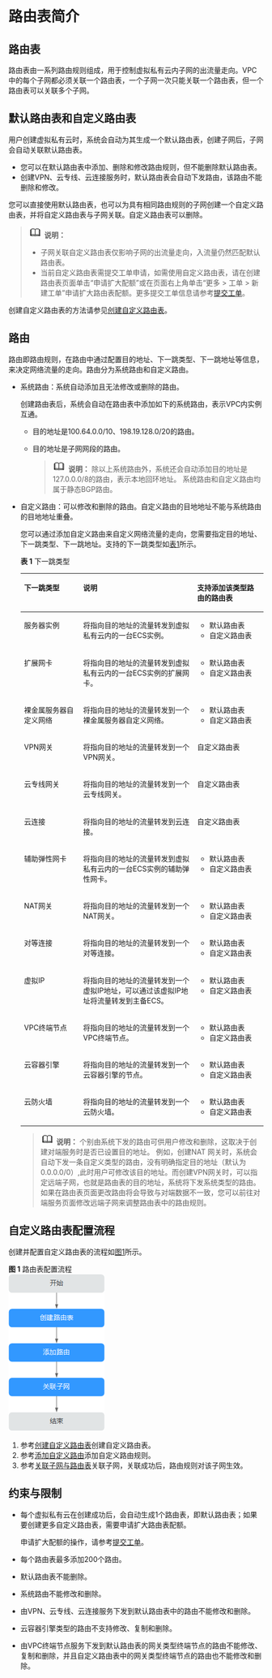 # 路由表简介<a name="vpc_route01_0001"></a>

## 路由表<a name="zh-cn_topic_0212076956_section16876512249"></a>

路由表由一系列路由规则组成，用于控制虚拟私有云内子网的出流量走向。VPC中的每个子网都必须关联一个路由表，一个子网一次只能关联一个路由表，但一个路由表可以关联多个子网。

## 默认路由表和自定义路由表<a name="zh-cn_topic_0212076956_section6611164205816"></a>

用户创建虚拟私有云时，系统会自动为其生成一个默认路由表，创建子网后，子网会自动关联默认路由表。

-   您可以在默认路由表中添加、删除和修改路由规则，但不能删除默认路由表。
-   创建VPN、云专线、云连接服务时，默认路由表会自动下发路由，该路由不能删除和修改。

您可以直接使用默认路由表，也可以为具有相同路由规则的子网创建一个自定义路由表，并将自定义路由表与子网关联。自定义路由表可以删除。

>![](public_sys-resources/icon-note.gif) **说明：** 
>-   子网关联自定义路由表仅影响子网的出流量走向，入流量仍然匹配默认路由表。
>-   当前自定义路由表需提交工单申请，如需使用自定义路由表，请在创建路由表页面单击“申请扩大配额”或在页面右上角单击“更多 \> 工单 \> 新建工单”申请扩大路由表配额。更多提交工单信息请参考[提交工单](https://support.huaweicloud.com/usermanual-ticket/zh-cn_topic_0127038618.html)。

创建自定义路由表的方法请参见[创建自定义路由表](创建自定义路由表.md)。

## 路由<a name="zh-cn_topic_0212076956_section1285819527334"></a>

路由即路由规则，在路由中通过配置目的地址、下一跳类型、下一跳地址等信息，来决定网络流量的走向。路由分为系统路由和自定义路由。

-   系统路由：系统自动添加且无法修改或删除的路由。

    创建路由表后，系统会自动在路由表中添加如下的系统路由，表示VPC内实例互通。

    -   目的地址是100.64.0.0/10、198.19.128.0/20的路由。
    -   目的地址是子网网段的路由。

        >![](public_sys-resources/icon-note.gif) **说明：** 
        >除以上系统路由外，系统还会自动添加目的地址是127.0.0.0/8的路由，表示本地回环地址。
        >系统路由和自定义路由均属于静态BGP路由。


-   自定义路由：可以修改和删除的路由。自定义路由的目地地址不能与系统路由的目地地址重叠。

    您可以通过添加自定义路由来自定义网络流量的走向，您需要指定目的地址、下一跳类型、下一跳地址。支持的下一跳类型如[表1](#table1727714140542)所示。

    **表 1**  下一跳类型

    <a name="table1727714140542"></a>
    <table><thead align="left"><tr id="zh-cn_topic_0118498988_route_0001_row13277814115411"><th class="cellrowborder" valign="top" width="24.310000000000002%" id="mcps1.2.4.1.1"><p id="zh-cn_topic_0118498988_route_0001_p1427720144540"><a name="zh-cn_topic_0118498988_route_0001_p1427720144540"></a><a name="zh-cn_topic_0118498988_route_0001_p1427720144540"></a>下一跳类型</p>
    </th>
    <th class="cellrowborder" valign="top" width="46.97%" id="mcps1.2.4.1.2"><p id="zh-cn_topic_0118498988_route_0001_p6277114195415"><a name="zh-cn_topic_0118498988_route_0001_p6277114195415"></a><a name="zh-cn_topic_0118498988_route_0001_p6277114195415"></a>说明</p>
    </th>
    <th class="cellrowborder" valign="top" width="28.720000000000002%" id="mcps1.2.4.1.3"><p id="zh-cn_topic_0118498988_p743612227143"><a name="zh-cn_topic_0118498988_p743612227143"></a><a name="zh-cn_topic_0118498988_p743612227143"></a>支持添加该类型路由的路由表</p>
    </th>
    </tr>
    </thead>
    <tbody><tr id="zh-cn_topic_0118498988_route_0001_row112771014105411"><td class="cellrowborder" valign="top" width="24.310000000000002%" headers="mcps1.2.4.1.1 "><p id="zh-cn_topic_0118498988_route_0001_p1927719149547"><a name="zh-cn_topic_0118498988_route_0001_p1927719149547"></a><a name="zh-cn_topic_0118498988_route_0001_p1927719149547"></a>服务器实例</p>
    </td>
    <td class="cellrowborder" valign="top" width="46.97%" headers="mcps1.2.4.1.2 "><p id="zh-cn_topic_0118498988_route_0001_p17277161415418"><a name="zh-cn_topic_0118498988_route_0001_p17277161415418"></a><a name="zh-cn_topic_0118498988_route_0001_p17277161415418"></a>将指向目的地址的流量转发到虚拟私有云内的一台ECS实例。</p>
    </td>
    <td class="cellrowborder" valign="top" width="28.720000000000002%" headers="mcps1.2.4.1.3 "><a name="zh-cn_topic_0118498988_ul14768115591513"></a><a name="zh-cn_topic_0118498988_ul14768115591513"></a><ul id="zh-cn_topic_0118498988_ul14768115591513"><li>默认路由表</li><li>自定义路由表</li></ul>
    </td>
    </tr>
    <tr id="zh-cn_topic_0118498988_route_0001_row327761465419"><td class="cellrowborder" valign="top" width="24.310000000000002%" headers="mcps1.2.4.1.1 "><p id="zh-cn_topic_0118498988_route_0001_p827791485414"><a name="zh-cn_topic_0118498988_route_0001_p827791485414"></a><a name="zh-cn_topic_0118498988_route_0001_p827791485414"></a>扩展网卡</p>
    </td>
    <td class="cellrowborder" valign="top" width="46.97%" headers="mcps1.2.4.1.2 "><p id="zh-cn_topic_0118498988_route_0001_p10750143185612"><a name="zh-cn_topic_0118498988_route_0001_p10750143185612"></a><a name="zh-cn_topic_0118498988_route_0001_p10750143185612"></a>将指向目的地址的流量转发到虚拟私有云内的一台ECS实例的扩展网卡。</p>
    </td>
    <td class="cellrowborder" valign="top" width="28.720000000000002%" headers="mcps1.2.4.1.3 "><a name="zh-cn_topic_0118498988_ul129297014168"></a><a name="zh-cn_topic_0118498988_ul129297014168"></a><ul id="zh-cn_topic_0118498988_ul129297014168"><li>默认路由表</li><li>自定义路由表</li></ul>
    </td>
    </tr>
    <tr id="zh-cn_topic_0118498988_row1370272516115"><td class="cellrowborder" valign="top" width="24.310000000000002%" headers="mcps1.2.4.1.1 "><p id="zh-cn_topic_0118498988_p1970242519119"><a name="zh-cn_topic_0118498988_p1970242519119"></a><a name="zh-cn_topic_0118498988_p1970242519119"></a>裸金属服务器自定义网络</p>
    </td>
    <td class="cellrowborder" valign="top" width="46.97%" headers="mcps1.2.4.1.2 "><p id="zh-cn_topic_0118498988_p17702825131119"><a name="zh-cn_topic_0118498988_p17702825131119"></a><a name="zh-cn_topic_0118498988_p17702825131119"></a>将指向目的地址的流量转发到一个裸金属服务器自定义网络。</p>
    </td>
    <td class="cellrowborder" valign="top" width="28.720000000000002%" headers="mcps1.2.4.1.3 "><a name="zh-cn_topic_0118498988_ul13641746181615"></a><a name="zh-cn_topic_0118498988_ul13641746181615"></a><ul id="zh-cn_topic_0118498988_ul13641746181615"><li>默认路由表</li><li>自定义路由表</li></ul>
    </td>
    </tr>
    <tr id="zh-cn_topic_0118498988_route_0001_row427719141546"><td class="cellrowborder" valign="top" width="24.310000000000002%" headers="mcps1.2.4.1.1 "><p id="zh-cn_topic_0118498988_p1513562511170"><a name="zh-cn_topic_0118498988_p1513562511170"></a><a name="zh-cn_topic_0118498988_p1513562511170"></a>VPN网关</p>
    </td>
    <td class="cellrowborder" valign="top" width="46.97%" headers="mcps1.2.4.1.2 "><p id="zh-cn_topic_0118498988_route_0001_p7277514165419"><a name="zh-cn_topic_0118498988_route_0001_p7277514165419"></a><a name="zh-cn_topic_0118498988_route_0001_p7277514165419"></a>将指向目的地址的流量转发到一个VPN网关。</p>
    </td>
    <td class="cellrowborder" valign="top" width="28.720000000000002%" headers="mcps1.2.4.1.3 "><p id="zh-cn_topic_0118498988_p77151116151411"><a name="zh-cn_topic_0118498988_p77151116151411"></a><a name="zh-cn_topic_0118498988_p77151116151411"></a>自定义路由表</p>
    </td>
    </tr>
    <tr id="zh-cn_topic_0118498988_route_0001_row62774144548"><td class="cellrowborder" valign="top" width="24.310000000000002%" headers="mcps1.2.4.1.1 "><p id="zh-cn_topic_0118498988_route_0001_p1277314115417"><a name="zh-cn_topic_0118498988_route_0001_p1277314115417"></a><a name="zh-cn_topic_0118498988_route_0001_p1277314115417"></a>云专线网关</p>
    </td>
    <td class="cellrowborder" valign="top" width="46.97%" headers="mcps1.2.4.1.2 "><p id="zh-cn_topic_0118498988_route_0001_p132774141542"><a name="zh-cn_topic_0118498988_route_0001_p132774141542"></a><a name="zh-cn_topic_0118498988_route_0001_p132774141542"></a>将指向目的地址的流量转发到一个云专线网关。</p>
    </td>
    <td class="cellrowborder" valign="top" width="28.720000000000002%" headers="mcps1.2.4.1.3 "><p id="zh-cn_topic_0118498988_p1771571661415"><a name="zh-cn_topic_0118498988_p1771571661415"></a><a name="zh-cn_topic_0118498988_p1771571661415"></a>自定义路由表</p>
    </td>
    </tr>
    <tr id="zh-cn_topic_0118498988_row972915476181"><td class="cellrowborder" valign="top" width="24.310000000000002%" headers="mcps1.2.4.1.1 "><p id="zh-cn_topic_0118498988_route_0001_p227741425411"><a name="zh-cn_topic_0118498988_route_0001_p227741425411"></a><a name="zh-cn_topic_0118498988_route_0001_p227741425411"></a>云连接</p>
    </td>
    <td class="cellrowborder" valign="top" width="46.97%" headers="mcps1.2.4.1.2 "><p id="zh-cn_topic_0118498988_route_0001_p13277014125420"><a name="zh-cn_topic_0118498988_route_0001_p13277014125420"></a><a name="zh-cn_topic_0118498988_route_0001_p13277014125420"></a>将指向目的地址的流量转发到云连接。</p>
    </td>
    <td class="cellrowborder" valign="top" width="28.720000000000002%" headers="mcps1.2.4.1.3 "><p id="zh-cn_topic_0118498988_p107158167144"><a name="zh-cn_topic_0118498988_p107158167144"></a><a name="zh-cn_topic_0118498988_p107158167144"></a>自定义路由表</p>
    </td>
    </tr>
    <tr id="zh-cn_topic_0118498988_row7847531257"><td class="cellrowborder" valign="top" width="24.310000000000002%" headers="mcps1.2.4.1.1 "><p id="zh-cn_topic_0118498988_p984773172514"><a name="zh-cn_topic_0118498988_p984773172514"></a><a name="zh-cn_topic_0118498988_p984773172514"></a>辅助弹性网卡</p>
    </td>
    <td class="cellrowborder" valign="top" width="46.97%" headers="mcps1.2.4.1.2 "><p id="zh-cn_topic_0118498988_p118479352512"><a name="zh-cn_topic_0118498988_p118479352512"></a><a name="zh-cn_topic_0118498988_p118479352512"></a>将指向目的地址的流量转发到虚拟私有云内的一台ECS实例的辅助弹性网卡。</p>
    </td>
    <td class="cellrowborder" valign="top" width="28.720000000000002%" headers="mcps1.2.4.1.3 "><a name="zh-cn_topic_0118498988_ul14108048122520"></a><a name="zh-cn_topic_0118498988_ul14108048122520"></a><ul id="zh-cn_topic_0118498988_ul14108048122520"><li>默认路由表</li><li>自定义路由表</li></ul>
    </td>
    </tr>
    <tr id="zh-cn_topic_0118498988_route_0001_row112776144548"><td class="cellrowborder" valign="top" width="24.310000000000002%" headers="mcps1.2.4.1.1 "><p id="zh-cn_topic_0118498988_route_0001_p227791413548"><a name="zh-cn_topic_0118498988_route_0001_p227791413548"></a><a name="zh-cn_topic_0118498988_route_0001_p227791413548"></a>NAT网关</p>
    </td>
    <td class="cellrowborder" valign="top" width="46.97%" headers="mcps1.2.4.1.2 "><p id="zh-cn_topic_0118498988_route_0001_p0277181475413"><a name="zh-cn_topic_0118498988_route_0001_p0277181475413"></a><a name="zh-cn_topic_0118498988_route_0001_p0277181475413"></a>将指向目的地址的流量转发到一个NAT网关。</p>
    </td>
    <td class="cellrowborder" valign="top" width="28.720000000000002%" headers="mcps1.2.4.1.3 "><a name="zh-cn_topic_0118498988_ul1337415852619"></a><a name="zh-cn_topic_0118498988_ul1337415852619"></a><ul id="zh-cn_topic_0118498988_ul1337415852619"><li>默认路由表</li><li>自定义路由表</li></ul>
    </td>
    </tr>
    <tr id="zh-cn_topic_0118498988_route_0001_row10277171416546"><td class="cellrowborder" valign="top" width="24.310000000000002%" headers="mcps1.2.4.1.1 "><p id="zh-cn_topic_0118498988_route_0001_p1727714149546"><a name="zh-cn_topic_0118498988_route_0001_p1727714149546"></a><a name="zh-cn_topic_0118498988_route_0001_p1727714149546"></a>对等连接</p>
    </td>
    <td class="cellrowborder" valign="top" width="46.97%" headers="mcps1.2.4.1.2 "><p id="zh-cn_topic_0118498988_route_0001_p22771814135413"><a name="zh-cn_topic_0118498988_route_0001_p22771814135413"></a><a name="zh-cn_topic_0118498988_route_0001_p22771814135413"></a>将指向目的地址的流量转发到一个对等连接。</p>
    </td>
    <td class="cellrowborder" valign="top" width="28.720000000000002%" headers="mcps1.2.4.1.3 "><a name="zh-cn_topic_0118498988_ul39491419102618"></a><a name="zh-cn_topic_0118498988_ul39491419102618"></a><ul id="zh-cn_topic_0118498988_ul39491419102618"><li>默认路由表</li><li>自定义路由表</li></ul>
    </td>
    </tr>
    <tr id="zh-cn_topic_0118498988_route_0001_row1781535195512"><td class="cellrowborder" valign="top" width="24.310000000000002%" headers="mcps1.2.4.1.1 "><p id="zh-cn_topic_0118498988_route_0001_p27863516551"><a name="zh-cn_topic_0118498988_route_0001_p27863516551"></a><a name="zh-cn_topic_0118498988_route_0001_p27863516551"></a>虚拟IP</p>
    </td>
    <td class="cellrowborder" valign="top" width="46.97%" headers="mcps1.2.4.1.2 "><p id="zh-cn_topic_0118498988_route_0001_p978123515556"><a name="zh-cn_topic_0118498988_route_0001_p978123515556"></a><a name="zh-cn_topic_0118498988_route_0001_p978123515556"></a>将指向目的地址的流量转发到一个虚拟IP地址，可以通过该虚拟IP地址将流量转发到主备ECS。</p>
    </td>
    <td class="cellrowborder" valign="top" width="28.720000000000002%" headers="mcps1.2.4.1.3 "><a name="zh-cn_topic_0118498988_ul1236384412619"></a><a name="zh-cn_topic_0118498988_ul1236384412619"></a><ul id="zh-cn_topic_0118498988_ul1236384412619"><li>默认路由表</li><li>自定义路由表</li></ul>
    </td>
    </tr>
    <tr id="zh-cn_topic_0118498988_route_0001_row1653212151559"><td class="cellrowborder" valign="top" width="24.310000000000002%" headers="mcps1.2.4.1.1 "><p id="zh-cn_topic_0118498988_route_0001_p1753341525512"><a name="zh-cn_topic_0118498988_route_0001_p1753341525512"></a><a name="zh-cn_topic_0118498988_route_0001_p1753341525512"></a>VPC终端节点</p>
    </td>
    <td class="cellrowborder" valign="top" width="46.97%" headers="mcps1.2.4.1.2 "><p id="zh-cn_topic_0118498988_route_0001_p8533101585519"><a name="zh-cn_topic_0118498988_route_0001_p8533101585519"></a><a name="zh-cn_topic_0118498988_route_0001_p8533101585519"></a>将指向目的地址的流量转发到一个VPC终端节点。</p>
    </td>
    <td class="cellrowborder" valign="top" width="28.720000000000002%" headers="mcps1.2.4.1.3 "><a name="zh-cn_topic_0118498988_ul79021019173518"></a><a name="zh-cn_topic_0118498988_ul79021019173518"></a><ul id="zh-cn_topic_0118498988_ul79021019173518"><li>默认路由表</li><li>自定义路由表</li></ul>
    </td>
    </tr>
    <tr id="zh-cn_topic_0118498988_row106012202612"><td class="cellrowborder" valign="top" width="24.310000000000002%" headers="mcps1.2.4.1.1 "><p id="zh-cn_topic_0118498988_p12611420264"><a name="zh-cn_topic_0118498988_p12611420264"></a><a name="zh-cn_topic_0118498988_p12611420264"></a>云容器引擎</p>
    </td>
    <td class="cellrowborder" valign="top" width="46.97%" headers="mcps1.2.4.1.2 "><p id="zh-cn_topic_0118498988_p0621201764"><a name="zh-cn_topic_0118498988_p0621201764"></a><a name="zh-cn_topic_0118498988_p0621201764"></a>将指向目的地址的流量转发到一个云容器引擎的节点。</p>
    </td>
    <td class="cellrowborder" valign="top" width="28.720000000000002%" headers="mcps1.2.4.1.3 "><a name="zh-cn_topic_0118498988_ul65851620143510"></a><a name="zh-cn_topic_0118498988_ul65851620143510"></a><ul id="zh-cn_topic_0118498988_ul65851620143510"><li>默认路由表</li><li>自定义路由表</li></ul>
    </td>
    </tr>
    <tr id="zh-cn_topic_0118498988_row171979509712"><td class="cellrowborder" valign="top" width="24.310000000000002%" headers="mcps1.2.4.1.1 "><p id="zh-cn_topic_0118498988_p9197165019715"><a name="zh-cn_topic_0118498988_p9197165019715"></a><a name="zh-cn_topic_0118498988_p9197165019715"></a>云防火墙</p>
    </td>
    <td class="cellrowborder" valign="top" width="46.97%" headers="mcps1.2.4.1.2 "><p id="zh-cn_topic_0118498988_p1219711508718"><a name="zh-cn_topic_0118498988_p1219711508718"></a><a name="zh-cn_topic_0118498988_p1219711508718"></a>将指向目的地址的流量转发到一个云防火墙。</p>
    </td>
    <td class="cellrowborder" valign="top" width="28.720000000000002%" headers="mcps1.2.4.1.3 "><a name="zh-cn_topic_0118498988_ul212573303013"></a><a name="zh-cn_topic_0118498988_ul212573303013"></a><ul id="zh-cn_topic_0118498988_ul212573303013"><li>默认路由表</li><li>自定义路由表</li></ul>
    </td>
    </tr>
    </tbody>
    </table>

    >![](public_sys-resources/icon-note.gif) **说明：** 
    >个别由系统下发的路由可供用户修改和删除，这取决于创建对端服务时是否已设置目的地址。
    >例如，创建NAT 网关时，系统会自动下发一条自定义类型的路由，没有明确指定目的地址（默认为0.0.0.0/0）,此时用户可修改该目的地址。而创建VPN网关时，可以指定远端子网，也就是路由表的目的地址，系统将下发系统类型的路由。如果在路由表页面更改路由将会导致与对端数据不一致，您可以前往对端服务页面修改远端子网来调整路由表中的路由规则。


## 自定义路由表配置流程<a name="zh-cn_topic_0212076956_section1642985916554"></a>

创建并配置自定义路由表的流程如[图1](#zh-cn_topic_0212076956_fig16862186152219)所示。

**图 1**  路由表配置流程<a name="zh-cn_topic_0212076956_fig16862186152219"></a>  
![](figures/路由表配置流程.png "路由表配置流程")

1.  参考[创建自定义路由表](创建自定义路由表.md)创建自定义路由表。
2.  参考[添加自定义路由](添加自定义路由.md)添加自定义路由规则。
3.  参考[关联子网与路由表](关联子网与路由表.md)关联子网，关联成功后，路由规则对该子网生效。

## 约束与限制<a name="zh-cn_topic_0212076956_section195914453249"></a>

-   每个虚拟私有云在创建成功后，会自动生成1个路由表，即默认路由表；如果要创建更多自定义路由表，需要申请扩大路由表配额。

    申请扩大配额的操作，请参考[提交工单](https://support.huaweicloud.com/usermanual-ticket/zh-cn_topic_0127038618.html)。

-   每个路由表最多添加200个路由。
-   默认路由表不能删除。
-   系统路由不能修改和删除。
-   由VPN、云专线、云连接服务下发到默认路由表中的路由不能修改和删除。
-   云容器引擎类型的路由不支持修改、复制和删除。
-   由VPC终端节点服务下发到默认路由表的网关类型终端节点的路由不能修改、复制和删除，并且自定义路由表中的网关类型终端节点的路由也不能修改和删除。

